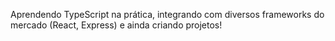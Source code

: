 Aprendendo TypeScript na prática, integrando com diversos frameworks do mercado (React, Express) e ainda criando projetos!
